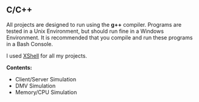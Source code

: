 C/C++
-----

All projects are designed to run using the **g++** compiler. Programs are tested in a Unix Environment, but should run fine in a Windows Environment. It is recommended that you compile and run these programs in a Bash Console.

I used <a href="http://www.netsarang.com/products/xsh_overview.html">XShell</a> for all my projects.

**Contents:**
 - Client/Server Simulation
 - DMV Simulation
 - Memory/CPU Simulation
